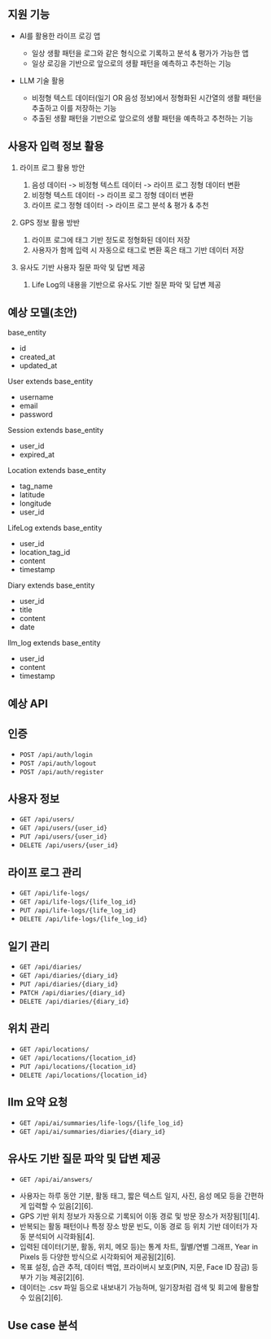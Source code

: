 ## 지원 기능

+ AI를 활용한 라이프 로깅 앱
    + 일상 생활 패턴을 로그와 같은 형식으로 기록하고 분석 & 평가가 가능한 앱
    + 일상 로깅을 기반으로 앞으로의 생활 패턴을 예측하고 추천하는 기능
    
+ LLM 기술 활용
    + 비정형 텍스트 데이터(일기 OR 음성 정보)에서 정형화된 시간열의 생활 패턴을 추출하고 이를 저장하는 기능
    + 추출된 생활 패턴을 기반으로 앞으로의 생활 패턴을 예측하고 추천하는 기능


## 사용자 입력 정보 활용

1. 라이프 로그 활용 방안
    1. 음성 데이터 -> 비정형 텍스트 데이터 -> 라이프 로그 정형 데이터 변환
    2. 비정형 텍스트 데이터 -> 라이프 로그 정형 데이터 변환
    3. 라이프 로그 정형 데이터 -> 라이프 로그 분석 & 평가 & 추천

2. GPS 정보 활용 방반
    1. 라이프 로그에 태그 기반 정도로 정형화된 데이터 저장
    2. 사용자가 함께 입력 시 자동으로 태그로 변환 혹은 태그 기반 데이터 저장

3. 유사도 기반 사용자 질문 파악 및 답변 제공
   1. Life Log의 내용을 기반으로 유사도 기반 질문 파악 및 답변 제공

## 예상 모델(초안)

base_entity
+ id
+ created_at
+ updated_at

User extends base_entity
+ username
+ email
+ password

Session extends base_entity
+ user_id
+ expired_at


Location extends base_entity
+ tag_name
+ latitude
+ longitude
+ user_id

LifeLog extends base_entity
+ user_id
+ location_tag_id
+ content
+ timestamp 

Diary extends base_entity
+ user_id
+ title
+ content
+ date 

llm_log extends base_entity
+ user_id
+ content
+ timestamp 


## 예상 API

## 인증

+ `POST /api/auth/login`
+ `POST /api/auth/logout`
+ `POST /api/auth/register`


## 사용자 정보

+ `GET /api/users/`
+ `GET /api/users/{user_id}`
+ `PUT /api/users/{user_id}` 
+ `DELETE /api/users/{user_id}`


## 라이프 로그 관리

+ `GET /api/life-logs/`
+ `GET /api/life-logs/{life_log_id}`
+ `PUT /api/life-logs/{life_log_id}`
+ `DELETE /api/life-logs/{life_log_id}`

## 일기 관리

+ `GET /api/diaries/`
+ `GET /api/diaries/{diary_id}`
+ `PUT /api/diaries/{diary_id}`
+ `PATCH /api/diaries/{diary_id}`
+ `DELETE /api/diaries/{diary_id}`


## 위치 관리

+ `GET /api/locations/`
+ `GET /api/locations/{location_id}`
+ `PUT /api/locations/{location_id}`
+ `DELETE /api/locations/{location_id}`


## llm 요약 요청


+ `GET /api/ai/summaries/life-logs/{life_log_id}`
+ `GET /api/ai/summaries/diaries/{diary_id}`


## 유사도 기반 질문 파악 및 답변 제공

+ `GET /api/ai/answers/`

- 사용자는 하루 동안 기분, 활동 태그, 짧은 텍스트 일지, 사진, 음성 메모 등을 간편하게 입력할 수 있음[2][6].
- GPS 기반 위치 정보가 자동으로 기록되어 이동 경로 및 방문 장소가 저장됨[1][4].
- 반복되는 활동 패턴이나 특정 장소 방문 빈도, 이동 경로 등 위치 기반 데이터가 자동 분석되어 시각화됨[4].
- 입력된 데이터(기분, 활동, 위치, 메모 등)는 통계 차트, 월별/연별 그래프, Year in Pixels 등 다양한 방식으로 시각화되어 제공됨[2][6].
- 목표 설정, 습관 추적, 데이터 백업, 프라이버시 보호(PIN, 지문, Face ID 잠금) 등 부가 기능 제공[2][6].
- 데이터는 .csv 파일 등으로 내보내기 가능하며, 일기장처럼 검색 및 회고에 활용할 수 있음[2][6].


## Use case 분석

